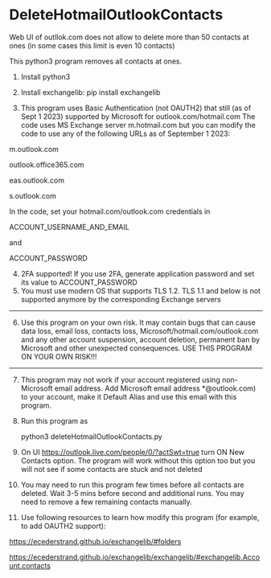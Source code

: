 # DeleteHotmailOutlookContacts

Web UI of outllok.com does not allow to delete more than 50 contacts at ones (in some cases this limit is even 10 contacts)

This python3 program removes all contacts at ones.

1. Install python3
2. Install exchangelib:
pip install exchangelib

4. This program uses Basic Authentication (not OAUTH2) that still (as of Sept 1 2023) supported by Microsoft for outlook.com/hotmail.com
   The code uses MS Exchange server m.hotmail.com but you can modify the code to use any of the following URLs as of September 1 2023:

m.outlook.com

outlook.office365.com

eas.outlook.com

s.outlook.com


In the code, set your hotmail.com/outlook.com credentials in

ACCOUNT_USERNAME_AND_EMAIL

and

ACCOUNT_PASSWORD

4. 2FA supported! If you use 2FA, generate application password and set its value to ACCOUNT_PASSWORD
5. You must use modern OS that supports TLS 1.2. TLS 1.1 and below is not supported anymore by the corresponding Exchange servers
*****************************************************************************
6. Use this program on your own risk. It may contain bugs that can cause data loss, email loss, contacts loss,
   Microsoft/hotmail.com/outlook.com and any other account suspension, account deletion, 
   permanent ban by Microsoft and other unexpected consequences. 
   USE THIS PROGRAM ON YOUR OWN RISK!!!
*****************************************************************************
7. This program may not work if your account registered using non-Microsoft email address. Add Microsoft email address *@outlook.com) to your account, make it Default Alias and use this email with this program.
8. Run this program as

   python3 deleteHotmailOutlookContacts.py
9. On UI https://outlook.live.com/people/0/?actSwt=true turn ON New Contacts option. The program will work without this option too but you will not see if some contacts are stuck and not deleted
10. You may need to run this program few times before all contacts are deleted. Wait 3-5 mins before second and additional runs. You may need to remove a few remaining contacts manually.
11. Use following resources to learn how modify this program (for example, to add OAUTH2 support):

https://ecederstrand.github.io/exchangelib/#folders

https://ecederstrand.github.io/exchangelib/exchangelib/#exchangelib.Account.contacts
